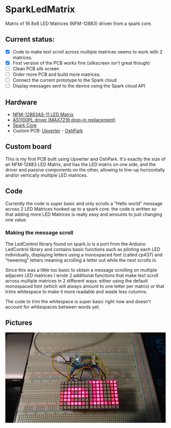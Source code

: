 # SparkLedMatrix
Matrix of 16 8x8 LED Matrices (NFM-12883) driven from a spark core.

## Current status:
- [x] Code to make text scroll across multiple matrices seems to work with 2 matrices.
- [x] First version of the PCB works fine (silkscreen isn't great though)
- [ ] Clean PCB silk screen
- [ ] Order more PCB and build more matrices.
- [ ] Connect the current prototype to the Spark cloud
- [ ] Display messages sent to the device using the Spark cloud API

## Hardware
* [NFM-12883AS-11 LED Matrix](https://upverter.com/upn/b3a03be171307eb0/)
* [AS1100PL driver (MAX7219 drop-in replacement)](https://www.modmypi.com/as1100pl-led-driver)
* [Spark Core](http://www.spark.io)
* Custom PCB: [Upverter](https://upverter.com/pierreca/2dc3fadd41948de2/NFM-12883-Backpack/) - [OshPark](https://oshpark.com/shared_projects/Dkkxd2oF)

## Custom board
This is my first PCB built using Upverter and OshPark. It's exactly the size of an NFM-12883 LED Matrix, and has the LED matrix on one side, and the driver and passive components on the other, allowing to line-up horizontally and/or vertically  multiple LED matrices.

## Code
Currently the code is super basic and only scrolls a "Hello world" message across 2 LED Matrices hooked up to a spark core. the code is written so that adding more LED Matrices is really easy and amounts to just changing one value.

### Making the message scroll
The LedControl library found on spark.io is a port from the Arduino LedControl library and contains basic functions such as piloting each LED individually, displaying letters using a monospaced font (called cp437) and "tweening" letters meaning scrolling a letter out while the next scrolls in.

Since this was a little too basic to obtain a message scrolling on multiple adjacent LED matrices I wrote 2 additional functions that make text scroll across multiple matrices in 2 different ways: either using the default monospaced font (which will always amount to one letter per matrix) or that trims whitespace to make it more readable and waste less columns.

The code to trim the whitespace is super basic right now and doesn't account for whitespaces between words yet.

## Pictures
![Current prototype](/pictures/currentproto.jpg)

